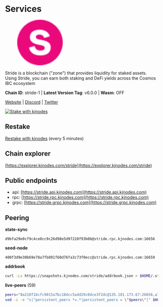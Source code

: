 # Services

<figure><img src="https://raw.githubusercontent.com/kj89/cosmos-images/main/logos/stride.png" width="150" alt=""><figcaption></figcaption></figure>

Stride is a blockchain ("zone") that provides liquidity for staked assets.  Using Stride, you can earn both staking and DeFi yields across the Cosmos IBC ecosystem

**Chain ID**: stride-1 | **Latest Version Tag**: v6.0.0 | **Wasm**: OFF

[Website](https://stride.zone) | [Discord](https://discord.gg/mzQZ8dAE7u) | [Twitter](https://twitter.com/stride_zone)

[![Stake with kjnodes](https://i.ibb.co/cr44Q8j/button-stake-with-kjnodes.png)](https://restake.app/stride/stridevaloper1j8gkhtllnp252l6g6zwzea30e7pvzqttr9768n)

## Restake

[Restake with kjnodes](https://restake.app/stride/stridevaloper1j8gkhtllnp252l6g6zwzea30e7pvzqttr9768n) (every 5 minutes)
## Chain explorer
[https://explorer.kjnodes.com/stride](https://explorer.kjnodes.com/stride)

## Public endpoints

* api: [https://stride.api.kjnodes.com](https://stride.api.kjnodes.com)
* rpc: [https://stride.rpc.kjnodes.com](https://stride.rpc.kjnodes.com)
* grpc: [https://stride.grpc.kjnodes.com](https://stride.grpc.kjnodes.com)

## Peering

**state-sync**

```text
d9bfa29e0cf9c4ce0cc9c26d98e5d97228f93b0b@stride.rpc.kjnodes.com:16656
```

**seed-node**

```text
400f3d9e30b69e78a7fb891f60d76fa3c73f0ecc@stride.rpc.kjnodes.com:16659
```

**addrbook**
```bash
curl -Ls https://snapshots.kjnodes.com/stride/addrbook.json > $HOME/.stride/config/addrbook.json
```

**live-peers** (59)
```bash
peers="8a210f1bcfc9015a7bc18dcc5add29c0dce3f2dc@135.181.173.67:26656,a7d96dc929824613315dcc1c90fee119f28cc51f@164.152.160.155:26656,921b74b0d483b13e786becb7fc196671d90e3fab@66.172.36.137:28656,d9bfa29e0cf9c4ce0cc9c26d98e5d97228f93b0b@65.109.88.38:16656,6831d67983cf5ebcb44da01737ccd6ccbd15c08e@193.70.47.90:12256,05eec003db41d7ff47a317ef59f83e31bdca23c3@78.107.234.44:26656,d056dcd5ac8dddb23e2962a5ade6ee51f9bfd785@162.19.89.8:10456,5093547fdf0430143ac66b4ee55d80e6542a6c10@217.174.247.163:26656,1af02d6e48f08ff9c4d704018f5ecaffa353c5ef@148.251.8.186:29656,950da031d9536b9fbd0e9f0c70d65740d11d0111@192.118.76.199:26626,018d66466cfd907d5cc166ba3d5df8958c96e80a@149.56.36.205:26656,a3f95b0b15c31a68a7535f6068c4e14b95e90dcf@65.109.92.240:21016,e726816f42831689eab9378d5d577f1d06d25716@176.9.188.21:26656,e1b058e5cfa2b836ddaa496b10911da62dcf182e@138.201.8.248:26656,f5e00226bf8a3854ba06e9b2f2e9b9ac0ecc8414@146.59.52.39:24095,3505b1ece40f94cab8f80cfe31f5106c028ccd05@185.193.17.40:12256,3fef899adcdeded56f6c69fe55c5da1624303367@163.172.101.208:4656,3a75e5c30eb6b7f56fe3dbcc968abc44db569389@65.108.202.143:26656,9ee75491e354965d8bfd8434aa093f8613bc1dce@65.108.238.103:12256,a757fc9ea95a7f643d392ec9fdaa31cbf06e76d9@195.3.221.21:12256,ea6a7b2f366bc343f0670f1673fd86001dd08eb0@65.108.122.246:26636,1483ddbd1ba369c01d5496877314ed1b09bd9cc3@65.21.189.221:12256,0198f6d3ebe7bed4d176558a2ce8d341531f3e7b@74.80.183.130:26653,44e797771bff124693e63a8ec331d42873cf2ae2@95.217.202.49:35656,87a7a8cc67967d0ede5d68a1477c44a40a8705f7@108.165.178.242:26653,d77e7918b9f9e21ee60a8e03075ca3e5f7353912@162.55.4.253:26656,ebc272824924ea1a27ea3183dd0b9ba713494f83@185.16.39.158:26886,ade7d4d0009c7725ee991b8c40a7f646f76bf1e3@149.102.140.108:26656,222b5f1f8f8b4933c1913818ab2b7379c282b4e2@65.108.75.107:11656,d2247f7b919f0781c90ee61958d7044665a22d38@169.155.44.213:26656,e821acdaf0c7a3c60ea3cd4eb4a98a62dad06f58@43.201.12.41:26656,cc35475fe1f7c345af0ea8a692f3b4b41c8f12a2@116.202.36.240:10156,354ae200461dddf4e4c12e585a8c06d3ca993662@34.29.248.130:26656,20f56a68a04eedc764b7e1b87b7032a50b9d4fe9@51.81.155.97:10456,615ebc348998f7f050763dd0a9201e8f61e8fc07@35.210.78.199:26656,18704d8ffb35d412adb3fb8eea62c894cf175e75@86.48.26.130:26656,79604a4290d58530e85a15ce9d1f2e4b6e445172@167.235.108.189:27007,233e06cfa51d53e186afe032e848f5c9f5cd4a01@83.171.248.3:26656,748d1362c37b6267393b9fbf5fbe1191e75e2539@65.109.52.178:26656,fb24bc1de8c563e822897fba89bf150c602f3123@198.244.178.213:26656,2254e6968e5c7ebc98ef5b79b388502fa44e10e1@5.161.134.44:26656,463b1dc6903455575079572fb23407be586f2a4b@185.16.39.37:26656,5383a21cf2d5e513aea2c3e430133f31aa2e5d00@138.201.32.103:26656,d36ac7580cc8907a00b0add8c3b047caea6df4ed@107.155.67.202:26636,04b797b5a56fb939a97a3c7d9c3230d09b85e8d7@93.189.30.118:26656,8602d85bc570686ef255370177a92569e1ba4aa2@54.38.38.40:26639,fc305427390397f8c4eebe5bc22919c1cc5d4532@65.109.43.75:27007,df3f533e6b9776c11f08da804edcb810cbdd2080@65.108.234.23:12256,a69704ad35dea3df36a169a823203bb1fec26f83@65.109.82.106:16656,f8e2f80a8c58e6f53cc4940f5f1eac55c9067480@35.213.184.121:26656,cd680cc992983e5c8244b5529034a2e362e7a6d3@93.159.134.157:26656,b549e0f88cbebe6cfd3f772937a70640b950fd98@66.172.36.133:28656,0f516a16d28aa07808d1ea08575de64979042ac3@51.81.123.33:26656,8ade90b45b991088c92e8583e8bc93589d6cd81e@84.244.95.247:26656,d95477fd745d8a5e4b3d9052149d28a5dc447a88@35.206.158.54:26656,6856de6f0c70a850db2b58deb43d568fced4a524@35.208.80.214:26656,8fff37214fb0ef622f1c09dccb22d6321e004c3e@109.123.242.163:50056,a7b4cf6f65138ba61518c2c45402da32dc8e28b7@88.99.164.158:21016,fb8505c994cb90927c766e3c3d2db38044a596bc@139.59.31.201:26656"
sed -i -e "s|^persistent_peers *=.*|persistent_peers = \"$peers\"|" $HOME/.stride/config/config.toml
```
